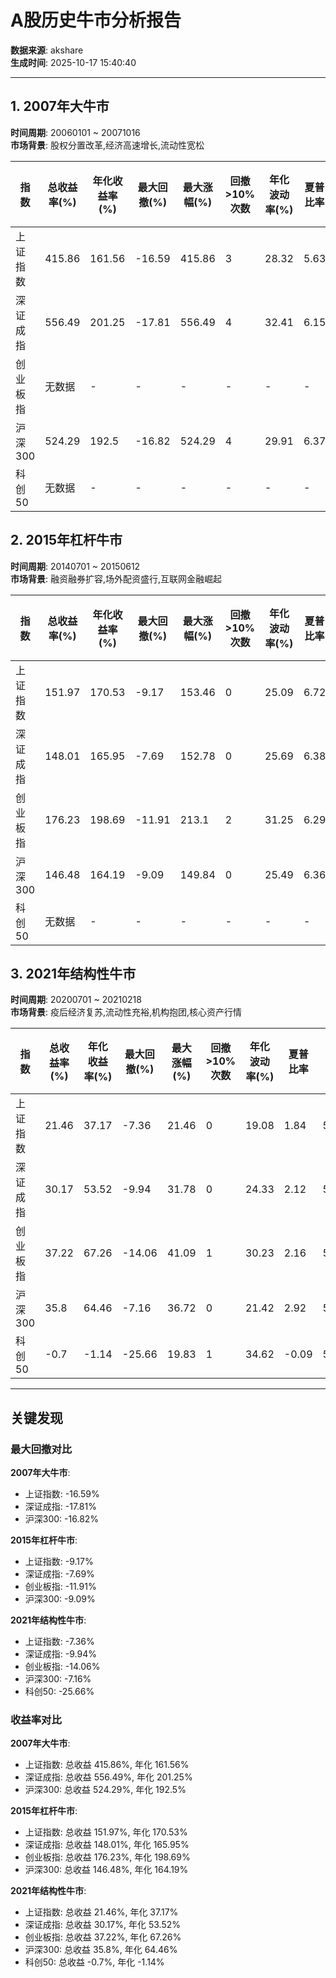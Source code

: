 # A股历史牛市分析报告

**数据来源**: akshare  
**生成时间**: 2025-10-17 15:40:40  

---

## 1. 2007年大牛市

**时间周期**: 20060101 ~ 20071016  
**市场背景**: 股权分置改革,经济高速增长,流动性宽松  

| 指数 | 总收益率(%) | 年化收益率(%) | 最大回撤(%) | 最大涨幅(%) | 回撤>10%次数 | 年化波动率(%) | 夏普比率 | 胜率(%) | 交易天数 |
|------|------------|--------------|-----------|-----------|------------|-------------|---------|--------|--------|
| 上证指数 | 415.86 | 161.56 | -16.59 | 415.86 | 3 | 28.32 | 5.63 | 67.6 | 430 |
| 深证成指 | 556.49 | 201.25 | -17.81 | 556.49 | 4 | 32.41 | 6.15 | 63.17 | 430 |
| 创业板指 | 无数据 | - | - | - | - | - | - | - | - |
| 沪深300 | 524.29 | 192.5 | -16.82 | 524.29 | 4 | 29.91 | 6.37 | 67.37 | 430 |
| 科创50 | 无数据 | - | - | - | - | - | - | - | - |

## 2. 2015年杠杆牛市

**时间周期**: 20140701 ~ 20150612  
**市场背景**: 融资融券扩容,场外配资盛行,互联网金融崛起  

| 指数 | 总收益率(%) | 年化收益率(%) | 最大回撤(%) | 最大涨幅(%) | 回撤>10%次数 | 年化波动率(%) | 夏普比率 | 胜率(%) | 交易天数 |
|------|------------|--------------|-----------|-----------|------------|-------------|---------|--------|--------|
| 上证指数 | 151.97 | 170.53 | -9.17 | 153.46 | 0 | 25.09 | 6.72 | 63.95 | 234 |
| 深证成指 | 148.01 | 165.95 | -7.69 | 152.78 | 0 | 25.69 | 6.38 | 59.23 | 234 |
| 创业板指 | 176.23 | 198.69 | -11.91 | 213.1 | 2 | 31.25 | 6.29 | 60.52 | 234 |
| 沪深300 | 146.48 | 164.19 | -9.09 | 149.84 | 0 | 25.49 | 6.36 | 61.8 | 234 |
| 科创50 | 无数据 | - | - | - | - | - | - | - | - |

## 3. 2021年结构性牛市

**时间周期**: 20200701 ~ 20210218  
**市场背景**: 疫后经济复苏,流动性充裕,机构抱团,核心资产行情  

| 指数 | 总收益率(%) | 年化收益率(%) | 最大回撤(%) | 最大涨幅(%) | 回撤>10%次数 | 年化波动率(%) | 夏普比率 | 胜率(%) | 交易天数 |
|------|------------|--------------|-----------|-----------|------------|-------------|---------|--------|--------|
| 上证指数 | 21.46 | 37.17 | -7.36 | 21.46 | 0 | 19.08 | 1.84 | 54.55 | 155 |
| 深证成指 | 30.17 | 53.52 | -9.94 | 31.78 | 0 | 24.33 | 2.12 | 57.14 | 155 |
| 创业板指 | 37.22 | 67.26 | -14.06 | 41.09 | 1 | 30.23 | 2.16 | 59.09 | 155 |
| 沪深300 | 35.8 | 64.46 | -7.16 | 36.72 | 0 | 21.42 | 2.92 | 56.49 | 155 |
| 科创50 | -0.7 | -1.14 | -25.66 | 19.83 | 1 | 34.62 | -0.09 | 51.3 | 155 |

---

## 关键发现

### 最大回撤对比

**2007年大牛市**:

- 上证指数: -16.59%
- 深证成指: -17.81%
- 沪深300: -16.82%

**2015年杠杆牛市**:

- 上证指数: -9.17%
- 深证成指: -7.69%
- 创业板指: -11.91%
- 沪深300: -9.09%

**2021年结构性牛市**:

- 上证指数: -7.36%
- 深证成指: -9.94%
- 创业板指: -14.06%
- 沪深300: -7.16%
- 科创50: -25.66%

### 收益率对比

**2007年大牛市**:

- 上证指数: 总收益 415.86%, 年化 161.56%
- 深证成指: 总收益 556.49%, 年化 201.25%
- 沪深300: 总收益 524.29%, 年化 192.5%

**2015年杠杆牛市**:

- 上证指数: 总收益 151.97%, 年化 170.53%
- 深证成指: 总收益 148.01%, 年化 165.95%
- 创业板指: 总收益 176.23%, 年化 198.69%
- 沪深300: 总收益 146.48%, 年化 164.19%

**2021年结构性牛市**:

- 上证指数: 总收益 21.46%, 年化 37.17%
- 深证成指: 总收益 30.17%, 年化 53.52%
- 创业板指: 总收益 37.22%, 年化 67.26%
- 沪深300: 总收益 35.8%, 年化 64.46%
- 科创50: 总收益 -0.7%, 年化 -1.14%

